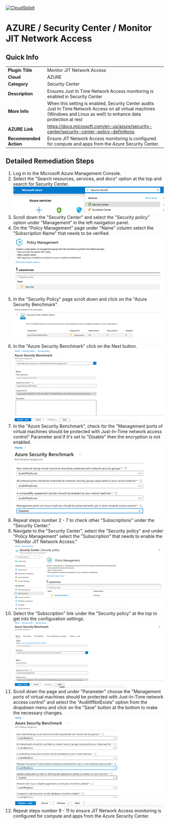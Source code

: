 [![CloudSploit](https://cloudsploit.com/img/logo-new-big-text-100.png "CloudSploit")](https://cloudsploit.com)

# AZURE / Security Center / Monitor JIT Network Access

## Quick Info

| | |
|-|-|
| **Plugin Title** | Monitor JIT Network Access |
| **Cloud** | AZURE |
| **Category** | Security Center |
| **Description** | Ensures Just In Time Network Access monitoring is enabled in Security Center |
| **More Info** | When this setting is enabled, Security Center audits Just In Time Network Access on all virtual machines (Windows and Linux as well) to enhance data protection at rest |
| **AZURE Link** | https://docs.microsoft.com/en-us/azure/security-center/security-center-policy-definitions |
| **Recommended Action** | Ensure JIT Network Access monitoring is configured for compute and apps from the Azure Security Center. |

## Detailed Remediation Steps

1. Log in to the Microsoft Azure Management Console.
2. Select the "Search resources, services, and docs" option at the top and search for Security Center. </br> <img src="/resources/azure/securitycenter/monitor-jit-network-access/step2.png"/>
3. Scroll down the "Security Center" and select the "Security policy" option under "Management" in the left navigation panel.</br>
4. On the "Policy Management" page under "Name" column select the "Subscription Name" that needs to be verified.</br> <img src="/resources/azure/securitycenter/monitor-jit-network-access/step4.png"/>
5. In the "Security Policy" page scroll down and click on the "Azure Security Benchmark".</br> <img src="/resources/azure/securitycenter/monitor-jit-network-access/step5.png"/>
6. In the "Azure Security Benchmark" click on the Next button.</br> <img src="/resources/azure/securitycenter/monitor-jit-network-access/step6.png"/>
7. In the "Azure Security Benchmark", check for the "Management ports of virtual machines should be protected with Just-In-Time network access control" Parameter and if it's set to "Disable" then the encryption is not enabled.</br> <img src="/resources/azure/securitycenter/monitor-jit-network-access/step7.png"/>
8. Repeat steps number 2 - 7 to check other "Subscriptions" under the "Security Center."</br>
9. Navigate to the "Security Center", select the "Security policy" and under "Policy Management" select the "Subscription" that needs to enable the "Monitor JIT Network Access."</br> <img src="/resources/azure/securitycenter/monitor-jit-network-access/step9.png"/>
10. Select the "Subscription" link under the "Security policy" at the top to get into the configuration settings. </br> <img src="/resources/azure/securitycenter/monitor-jit-network-access/step10.png"/>
11. Scroll down the page and under "Parameter" choose the "Management ports of virtual machines should be protected with Just-In-Time network access control" and select the "AuditIfNotExists" option from the dropdown menu and click on the "Save" button at the bottom to make the necessary changes.</br> <img src="/resources/azure/securitycenter/monitor-jit-network-access/step11.png"/>
12. Repeat steps number 9 - 11 to ensure JIT Network Access monitoring is configured for compute and apps from the Azure Security Center.</br>
